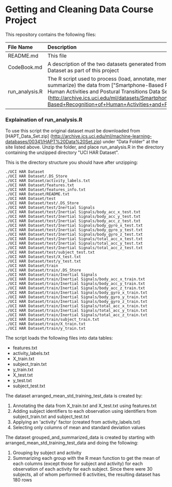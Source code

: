 # Getting and Cleaning Data Course Project

This repository contains the following files:

| File Name | Description |
|:----------|:------------|
| README.md | This file |
| CodeBook.md | A description of the two datasets generated from the UCI HAR Dataset as part of this project |
| run_analysis.R | The R script used to process (load, annotate, merge, group and summarize) the data from ["Smartphone-Based Recognition of Human Activities and Postural Transitions Data Set"] (http://archive.ics.uci.edu/ml/datasets/Smartphone-Based+Recognition+of+Human+Activities+and+Postural+Transitions) |

### Explaination of run_analysis.R
To use this script the original dataset must be downloaded from [HAPT\_Data\_Set.zip] (http://archive.ics.uci.edu/ml/machine-learning-databases/00341/HAPT%20Data%20Set.zip) under "Data Folder" at the site listed above. Unzip the folder, and place run_analysis.R in the directory containing the unzipped directory "UCI HAR Dataset".

This is the directory structure you should have after unzipping:  

```
./UCI HAR Dataset  
./UCI HAR Dataset/.DS_Store  
./UCI HAR Dataset/activity_labels.txt  
./UCI HAR Dataset/features.txt  
./UCI HAR Dataset/features_info.txt  
./UCI HAR Dataset/README.txt
./UCI HAR Dataset/test
./UCI HAR Dataset/test/.DS_Store
./UCI HAR Dataset/test/Inertial Signals
./UCI HAR Dataset/test/Inertial Signals/body_acc_x_test.txt
./UCI HAR Dataset/test/Inertial Signals/body_acc_y_test.txt
./UCI HAR Dataset/test/Inertial Signals/body_acc_z_test.txt
./UCI HAR Dataset/test/Inertial Signals/body_gyro_x_test.txt
./UCI HAR Dataset/test/Inertial Signals/body_gyro_y_test.txt
./UCI HAR Dataset/test/Inertial Signals/body_gyro_z_test.txt
./UCI HAR Dataset/test/Inertial Signals/total_acc_x_test.txt
./UCI HAR Dataset/test/Inertial Signals/total_acc_y_test.txt
./UCI HAR Dataset/test/Inertial Signals/total_acc_z_test.txt
./UCI HAR Dataset/test/subject_test.txt
./UCI HAR Dataset/test/X_test.txt
./UCI HAR Dataset/test/y_test.txt
./UCI HAR Dataset/train
./UCI HAR Dataset/train/.DS_Store
./UCI HAR Dataset/train/Inertial Signals
./UCI HAR Dataset/train/Inertial Signals/body_acc_x_train.txt
./UCI HAR Dataset/train/Inertial Signals/body_acc_y_train.txt
./UCI HAR Dataset/train/Inertial Signals/body_acc_z_train.txt
./UCI HAR Dataset/train/Inertial Signals/body_gyro_x_train.txt
./UCI HAR Dataset/train/Inertial Signals/body_gyro_y_train.txt
./UCI HAR Dataset/train/Inertial Signals/body_gyro_z_train.txt
./UCI HAR Dataset/train/Inertial Signals/total_acc_x_train.txt
./UCI HAR Dataset/train/Inertial Signals/total_acc_y_train.txt
./UCI HAR Dataset/train/Inertial Signals/total_acc_z_train.txt
./UCI HAR Dataset/train/subject_train.txt
./UCI HAR Dataset/train/X_train.txt
./UCI HAR Dataset/train/y_train.txt
```

The script loads the following files into data tables:  

* features.txt  
* activity_labels.txt  
* X_train.txt  
* subject_train.txt
* y_train.txt
* X_test.txt
* y_test.txt
* subject_test.txt

The dataset arranged\_mean\_std\_training\_test\_data is created by:  
1. Annotating the data from X_train.txt and X_test.txt using features.txt  
2. Adding subject identifiers to each observation using identifiers from subject_train.txt and subject_test.txt  
3. Applying an 'activity' factor (created from activity_labels.txt)  
4. Selecting only columns of mean and standard deviation values  

The dataset grouped\_and\_summarized\_data is created by starting with arranged\_mean\_std\_training\_test\_data and doing the following:

1. Grouping by subject and activity  
2. Summarizing each group with the R mean function to get the mean of each columns (except those for subject and activity) for each observation of each activity for each subject. Since there were 30 subjects, all of whom performed 6 activities, the resulting dataset has 180 rows  
